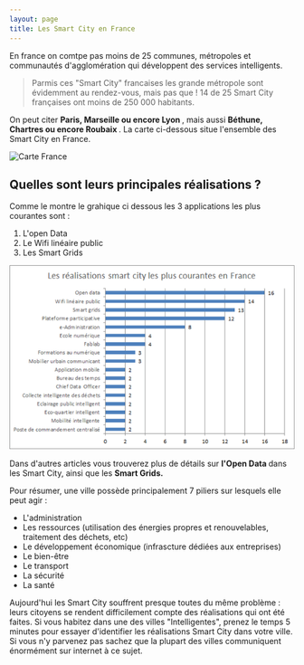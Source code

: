 ```yaml
---
layout: page
title: Les Smart City en France
---
```


En france on comtpe pas moins de 25 communes, métropoles et communautés d'agglomération qui développent des services 
intelligents. 

> Parmis ces "Smart City" francaises les grande métropole sont évidemment au rendez-vous, mais pas que ! 14 de 25 Smart
City françaises ont moins de 250 000 habitants.

On peut citer <strong> Paris, Marseille ou encore Lyon </strong>, mais aussi <strong> Béthune, Chartres ou encore Roubaix </strong>. La carte ci-dessous situe l'ensemble des Smart City en France.

![Carte France](/Images/Carte_France.jpg/800*400)

## Quelles sont leurs principales réalisations ?

Comme le montre le grahique ci dessous les 3 applications les plus courantes sont :
1. L'open Data 
2. Le Wifi linéaire public 
3. Les Smart Grids

![France Réalisation](/Images/France.png)

Dans d'autres articles vous trouverez plus de détails sur <strong> l'Open Data </strong >dans les Smart City, ainsi que les <strong >Smart Grids. </strong>

Pour résumer, une ville possède principalement 7 piliers sur lesquels elle peut agir :
* L'administration 
* Les ressources (utilisation des énergies propres et renouvelables, traitement des déchets, etc)
* Le développement économique (infrascture dédiées aux entreprises)
* Le bien-être
* Le transport
* La sécurité 
* La santé 

Aujourd'hui les Smart City souffrent presque toutes du même problème : leurs citoyens se rendent difficilement compte des 
réalisations qui ont été faites. Si vous habitez dans une des villes "Intelligentes", prenez le temps 5 minutes pour essayer d'identifier les réalisations Smart City dans votre ville. Si vous n'y parvenez pas sachez que la plupart des villes communiquent énormément
sur internet à ce sujet. 



